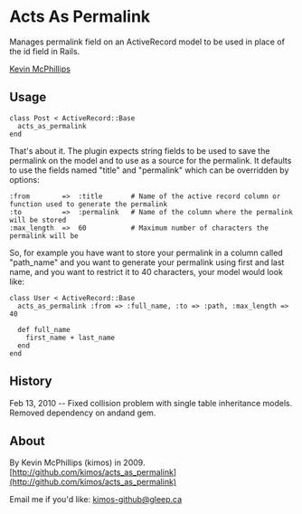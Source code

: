 # Acts As Permalink

Manages permalink field on an ActiveRecord model to be used in place of the id field in Rails.

[Kevin McPhillips](mailto:kimos-github@gleep.ca)


## Usage

    class Post < ActiveRecord::Base
      acts_as_permalink
    end

That's about it. 
The plugin expects string fields to be used to save the permalink on the model and to use as a source for the permalink. It defaults to use the fields named "title" and "permalink" which can be overridden by options:

    :from        =>  :title       # Name of the active record column or function used to generate the permalink
    :to          =>  :permalink   # Name of the column where the permalink will be stored
    :max_length  =>  60           # Maximum number of characters the permalink will be

So, for example you have want to store your permalink in a column called "path_name" and you want to generate your permalink using first and last name, and you want to restrict it to 40 characters, your model would look like:

    class User < ActiveRecord::Base
      acts_as_permalink :from => :full_name, :to => :path, :max_length => 40

      def full_name
        first_name + last_name
      end
    end


## History

Feb 13, 2010  --  Fixed collision problem with single table inheritance models. Removed dependency on andand gem.


## About

By Kevin McPhillips (kimos) in 2009.
[http://github.com/kimos/acts_as_permalink](http://github.com/kimos/acts_as_permalink)

Email me if you'd like: [kimos-github@gleep.ca](mailto:kimos-github@gleep.ca)


